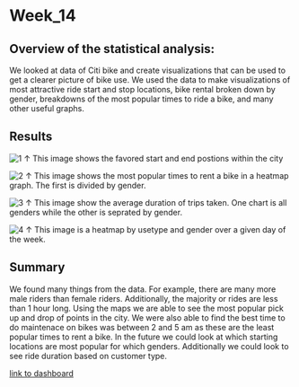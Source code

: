 # Week_14
## Overview of the statistical analysis:
We looked at data of Citi bike and create visualizations that can be used to get a clearer picture of bike use. We used the data to make visualizations of most attractive ride start and stop locations, bike rental broken down by gender, breakdowns of the most popular times to ride a bike, and many other useful graphs. 

## Results
![1](https://user-images.githubusercontent.com/96025706/161449559-761c2788-b435-45e6-9046-7fa4387c5da9.png)
↑ This image shows the favored start and end postions within the city

![2](https://user-images.githubusercontent.com/96025706/161449593-081d8c5f-1d5f-4948-b6ab-f94d3a1bdf25.png)
↑ This image shows the most popular times to rent a bike in a heatmap graph. The first is divided by gender.

![3](https://user-images.githubusercontent.com/96025706/161449643-1fe4fa7d-95be-4e1a-939c-f1f2c5efba48.png)
↑ This image show the average duration of trips taken. One chart is all genders while the other is seprated by gender.

![4](https://user-images.githubusercontent.com/96025706/161449679-4dbdcc16-6c6d-4e2f-b40d-82fc7471ebb5.png)
↑ This image is a heatmap by usetype and gender over a given day of the week.

## Summary
We found many things from the data. For example, there are many more male riders than female riders. Additionally, the majority or rides are less than 1 hour long. Using the maps we are able to see the most popular pick up and drop of points in the city. We were also able to find the best time to do maintenace on bikes was between 2 and 5 am as these are the least popular times to rent a bike. In the future we could look at which starting locations are most popular for which genders. Additionally we could look to see ride duration based on customer type.

[link to dashboard](https://public.tableau.com/app/profile/michael6077/viz/Citi_Bike_16490182932550/CitiBikeStory?publish=yes)
